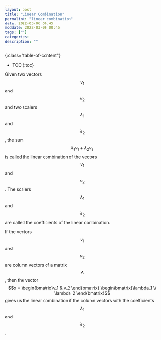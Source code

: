```yaml
---
layout: post
title: "Linear Combination"
permalink: "linear_combination"
date: 2022-03-06 00:45
moddate: 2022-03-06 00:45
tags: [""]
categories:
description: ""
---
```


{:class="table-of-content"}
* TOC 
{:toc}

Given two vectors $$v_1$$ and $$v_2$$ and two scalers $$\lambda_1$$ and
$$\lambda_2$$, the sum $$\lambda_1 v_1 + \lambda_2 v_2$$ is called the linear
combination of the vectors $$v_1$$ and $$v_2$$. The scalers $$\lambda_1$$ and
$$\lambda_2$$ are called the coefficients of the linear combination.

If the vectors $$v_1$$ and $$v_2$$ are column vectors of a matrix $$A$$, then
the vector $$x = \begin{bmatrix}v_1 & v_2 \end{bmatrix} \begin{bmatrix}\lambda_1
\\ \lambda_2 \end{bmatrix}$$ gives us the linear combination if the column
vectors with the coefficients $$\lambda_1$$ and $$\lambda_2$$.
